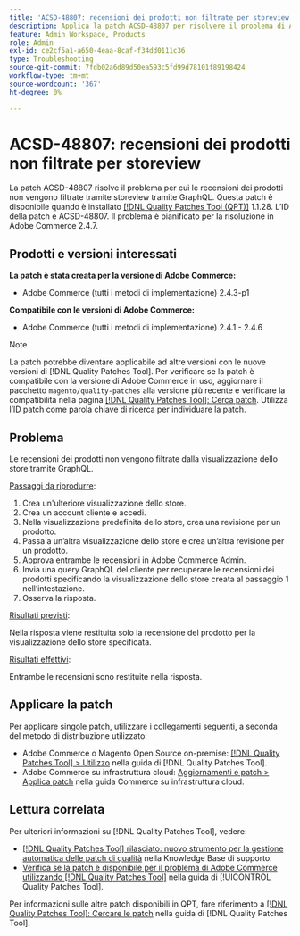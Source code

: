 ```yaml
---
title: 'ACSD-48807: recensioni dei prodotti non filtrate per storeview'
description: Applica la patch ACSD-48807 per risolvere il problema di Adobe Commerce per cui le recensioni dei prodotti non vengono filtrate dalla visualizzazione dello store tramite GraphQL.
feature: Admin Workspace, Products
role: Admin
exl-id: ce2cf5a1-a650-4eaa-8caf-f34dd0111c36
type: Troubleshooting
source-git-commit: 7fdb02a6d89d50ea593c5fd99d78101f89198424
workflow-type: tm+mt
source-wordcount: '367'
ht-degree: 0%

---
```


# ACSD-48807: recensioni dei prodotti non filtrate per storeview

La patch ACSD-48807 risolve il problema per cui le recensioni dei prodotti non vengono filtrate tramite storeview tramite GraphQL. Questa patch è disponibile quando è installato [[!DNL Quality Patches Tool (QPT)]](https://experienceleague.adobe.com/en/docs/commerce-operations/tools/quality-patches-tool/quality-patches-tool-to-self-serve-quality-patches) 1.1.28. L’ID della patch è ACSD-48807. Il problema è pianificato per la risoluzione in Adobe Commerce 2.4.7.

## Prodotti e versioni interessati

**La patch è stata creata per la versione di Adobe Commerce:**

* Adobe Commerce (tutti i metodi di implementazione) 2.4.3-p1

**Compatibile con le versioni di Adobe Commerce:**

* Adobe Commerce (tutti i metodi di implementazione) 2.4.1 - 2.4.6

>[!NOTE]
>
>La patch potrebbe diventare applicabile ad altre versioni con le nuove versioni di [!DNL Quality Patches Tool]. Per verificare se la patch è compatibile con la versione di Adobe Commerce in uso, aggiornare il pacchetto `magento/quality-patches` alla versione più recente e verificare la compatibilità nella pagina [[!DNL Quality Patches Tool]: Cerca patch](https://experienceleague.adobe.com/tools/commerce-quality-patches/index.html). Utilizza l’ID patch come parola chiave di ricerca per individuare la patch.

## Problema

Le recensioni dei prodotti non vengono filtrate dalla visualizzazione dello store tramite GraphQL.

<u>Passaggi da riprodurre</u>:

1. Crea un&#39;ulteriore visualizzazione dello store.
1. Crea un account cliente e accedi.
1. Nella visualizzazione predefinita dello store, crea una revisione per un prodotto.
1. Passa a un’altra visualizzazione dello store e crea un’altra revisione per un prodotto.
1. Approva entrambe le recensioni in Adobe Commerce Admin.
1. Invia una query GraphQL del cliente per recuperare le recensioni dei prodotti specificando la visualizzazione dello store creata al passaggio 1 nell’intestazione.
1. Osserva la risposta.

<u>Risultati previsti</u>:

Nella risposta viene restituita solo la recensione del prodotto per la visualizzazione dello store specificata.

<u>Risultati effettivi</u>:

Entrambe le recensioni sono restituite nella risposta.

## Applicare la patch

Per applicare singole patch, utilizzare i collegamenti seguenti, a seconda del metodo di distribuzione utilizzato:

* Adobe Commerce o Magento Open Source on-premise: [[!DNL Quality Patches Tool] > Utilizzo](/help/tools/quality-patches-tool/usage.md) nella guida di [!DNL Quality Patches Tool].
* Adobe Commerce su infrastruttura cloud: [Aggiornamenti e patch > Applica patch](https://experienceleague.adobe.com/docs/commerce-cloud-service/user-guide/develop/upgrade/apply-patches.html) nella guida Commerce su infrastruttura cloud.

## Lettura correlata

Per ulteriori informazioni su [!DNL Quality Patches Tool], vedere:

* [[!DNL Quality Patches Tool] rilasciato: nuovo strumento per la gestione automatica delle patch di qualità](https://experienceleague.adobe.com/en/docs/commerce-operations/tools/quality-patches-tool/quality-patches-tool-to-self-serve-quality-patches) nella Knowledge Base di supporto.
* [Verifica se la patch è disponibile per il problema di Adobe Commerce utilizzando  [!DNL Quality Patches Tool]](/help/tools/quality-patches-tool/patches-available-in-qpt/check-patch-for-magento-issue-with-magento-quality-patches.md) nella guida di [!UICONTROL Quality Patches Tool].


Per informazioni sulle altre patch disponibili in QPT, fare riferimento a [[!DNL Quality Patches Tool]: Cercare le patch](https://experienceleague.adobe.com/tools/commerce-quality-patches/index.html) nella guida di [!DNL Quality Patches Tool].
